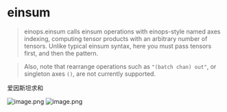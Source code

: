 # einsum

>einops.einsum calls einsum operations with einops-style named axes indexing, computing tensor products with an arbitrary number of tensors. Unlike typical einsum syntax, here you must pass tensors first, and then the pattern.

>Also, note that rearrange operations such as `"(batch chan) out"`, or singleton axes `()`, are not currently supported.

爱因斯坦求和

![image.png](https://cdn.jsdelivr.net/gh/vllbc/img4blog//image/20250111211532.png)
![image.png](https://cdn.jsdelivr.net/gh/vllbc/img4blog//image/20250111211543.png)


